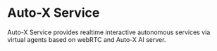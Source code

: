 # Auto-X Service

Auto-X Service provides realtime interactive autonomous services via virtual agents based on webRTC and Auto-X AI server.

